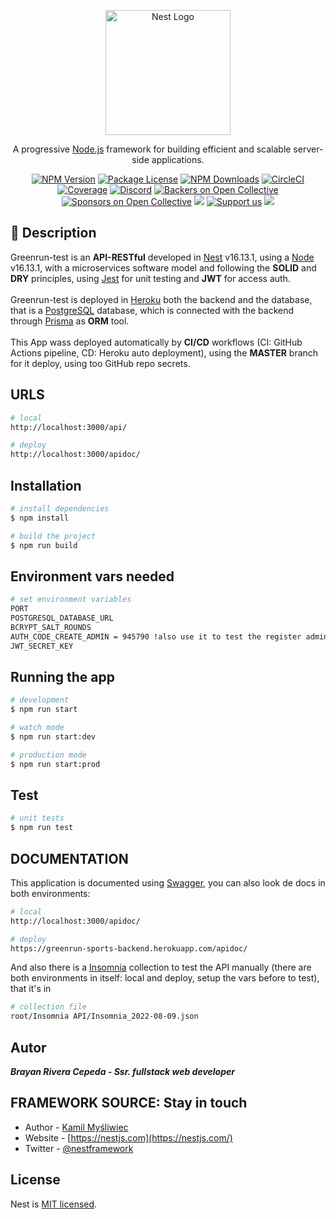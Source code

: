 <p align="center">
  <a href="http://nestjs.com/" target="blank"><img src="https://nestjs.com/img/logo-small.svg" width="200" alt="Nest Logo" /></a>
</p>

[circleci-image]: https://img.shields.io/circleci/build/github/nestjs/nest/master?token=abc123def456
[circleci-url]: https://circleci.com/gh/nestjs/nest

  <p align="center">A progressive <a href="http://nodejs.org" target="_blank">Node.js</a> framework for building efficient and scalable server-side applications.</p>
    <p align="center">
<a href="https://www.npmjs.com/~nestjscore" target="_blank"><img src="https://img.shields.io/npm/v/@nestjs/core.svg" alt="NPM Version" /></a>
<a href="https://www.npmjs.com/~nestjscore" target="_blank"><img src="https://img.shields.io/npm/l/@nestjs/core.svg" alt="Package License" /></a>
<a href="https://www.npmjs.com/~nestjscore" target="_blank"><img src="https://img.shields.io/npm/dm/@nestjs/common.svg" alt="NPM Downloads" /></a>
<a href="https://circleci.com/gh/nestjs/nest" target="_blank"><img src="https://img.shields.io/circleci/build/github/nestjs/nest/master" alt="CircleCI" /></a>
<a href="https://coveralls.io/github/nestjs/nest?branch=master" target="_blank"><img src="https://coveralls.io/repos/github/nestjs/nest/badge.svg?branch=master#9" alt="Coverage" /></a>
<a href="https://discord.gg/G7Qnnhy" target="_blank"><img src="https://img.shields.io/badge/discord-online-brightgreen.svg" alt="Discord"/></a>
<a href="https://opencollective.com/nest#backer" target="_blank"><img src="https://opencollective.com/nest/backers/badge.svg" alt="Backers on Open Collective" /></a>
<a href="https://opencollective.com/nest#sponsor" target="_blank"><img src="https://opencollective.com/nest/sponsors/badge.svg" alt="Sponsors on Open Collective" /></a>
  <a href="https://paypal.me/kamilmysliwiec" target="_blank"><img src="https://img.shields.io/badge/Donate-PayPal-ff3f59.svg"/></a>
    <a href="https://opencollective.com/nest#sponsor"  target="_blank"><img src="https://img.shields.io/badge/Support%20us-Open%20Collective-41B883.svg" alt="Support us"></a>
  <a href="https://twitter.com/nestframework" target="_blank"><img src="https://img.shields.io/twitter/follow/nestframework.svg?style=social&label=Follow"></a>
</p>
  <!--[![Backers on Open Collective](https://opencollective.com/nest/backers/badge.svg)](https://opencollective.com/nest#backer)
  [![Sponsors on Open Collective](https://opencollective.com/nest/sponsors/badge.svg)](https://opencollective.com/nest#sponsor)-->

## :rocket: Description

Greenrun-test is an <b>API-RESTful</b> developed in [Nest](https://github.com/nestjs/nest) v16.13.1, using a [Node](https://nodejs.org/es/) v16.13.1, with a microservices software model and following the <b>SOLID</b> and <b>DRY</b> principles, using [Jest](https://jestjs.io) for unit testing and <b>JWT</b> for access auth.<br /><br />
Greenrun-test is deployed in [Heroku](https://id.heroku.com/login) both the backend and the database, that is a [PostgreSQL](https://www.postgresql.org/) database, which is connected with the backend through [Prisma](https://www.prisma.io) as <b>ORM</b> tool.<br /><br />
This App wass deployed automatically by <b>CI/CD</b> workflows (CI: GitHub Actions pipeline, CD: Heroku auto deployment), using the <b>MASTER</b> branch for it deploy, using too GitHub repo secrets.

## URLS

```bash
# local
http://localhost:3000/api/

# deploy
http://localhost:3000/apidoc/
```

## Installation

```bash
# install dependencies
$ npm install

# build the project
$ npm run build
```

## Environment vars needed

```bash
# set environment variables
PORT
POSTGRESQL_DATABASE_URL
BCRYPT_SALT_ROUNDS
AUTH_CODE_CREATE_ADMIN = 945790 !also use it to test the register admin endpoint
JWT_SECRET_KEY

```

## Running the app

```bash
# development
$ npm run start

# watch mode
$ npm run start:dev

# production mode
$ npm run start:prod
```

## Test

```bash
# unit tests
$ npm run test

```

## DOCUMENTATION

This application is documented using [Swagger](https://swagger.io/), you can also look de docs in both environments:

```bash
# local
http://localhost:3000/apidoc/

# deploy
https://greenrun-sports-backend.herokuapp.com/apidoc/

```

And also there is a [Insomnia](https://insomnia.rest/) collection to test the API manually (there are both environments in itself: local and deploy, setup the vars before to test), that it's in

```bash
# collection file
root/Insomnia API/Insomnia_2022-08-09.json

```

## Autor

**_Brayan Rivera Cepeda - Ssr. fullstack web developer_**

## FRAMEWORK SOURCE: Stay in touch

- Author - [Kamil Myśliwiec](https://kamilmysliwiec.com)
- Website - [https://nestjs.com](https://nestjs.com/)
- Twitter - [@nestframework](https://twitter.com/nestframework)

## License

Nest is [MIT licensed](LICENSE).
